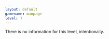 ```yaml
---
layout: default
gamename: manpage
level: 7
---
```

There is no information for this level, intentionally.
